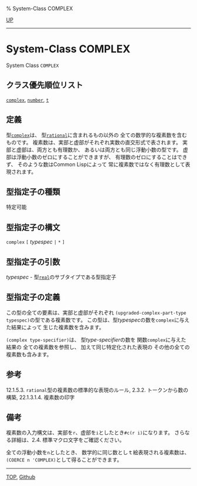 % System-Class COMPLEX

[UP](12.2.html)  

---

# System-Class **COMPLEX**


System Class `COMPLEX`


## クラス優先順位リスト

[`complex`](12.2.complex-system-class.html),
[`number`](12.2.number.html),
[`t`](4.4.t-system-class.html)


## 定義

型[`complex`](12.2.complex-system-class.html)は、
型[`rational`](12.2.rational-system-class.html)に含まれるもの以外の
全ての数学的な複素数を含むものです。
複素数は、実部と虚部がそれぞれ実数の直交形式で表されます。
実部と虚部は、両方とも有理数か、
あるいは両方とも同じ浮動小数の型です。
虚部は浮動小数のゼロにすることができますが、
有理数のゼロにすることはできず、
そのような数はCommon Lispによって
常に複素数ではなく有理数として表現されます。


## 型指定子の種類


特定可能


## 型指定子の構文

`complex` `[` *typespec* `|` `*` `]`


## 型指定子の引数

*typespec* - 型[`real`](12.2.real.html)のサブタイプである型指定子  


## 型指定子の定義

この型の全ての要素は、実部と虚部がそれぞれ
`(upgraded-complex-part-type typespec)`の型である複素数です。
この型は、型*typespec*の数を`complex`に与えた結果によって
生じた複素数を含みます。

`(complex type-specifier)`は、
型*type-specifier*の数を
関数`complex`に与えた結果の
全ての複素数を参照し、
加えて同じ特定化された表現の
その他の全ての複素数も含みます。


## 参考

12.1.5.3. `rational`型の複素数の標準的な表現のルール,
2.3.2. トークンから数の構築,
22.1.3.1.4. 複素数の印字


## 備考

複素数の入力構文は、実部を`r`、虚部を`i`としたとき`#c(r i)`になります。
さらなる詳細は、2.4. 標準マクロ文字をご確認ください。

全ての浮動小数を`n`としたとき、
数学的に同じ数としｔ絵表現される複素数は、
`(COERCE n 'COMPLEX)`として得ることができます。


---
[TOP](index.html),  [Github](https://github.com/nptcl/npt-japanese)

